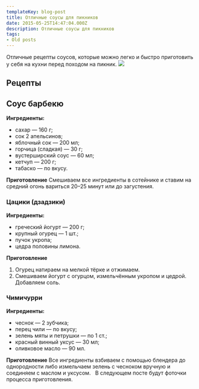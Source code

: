 ```yaml
---
templateKey: blog-post
title: Отличные соусы для пикников
date: 2015-05-25T14:47:04.000Z
description: Отличные соусы для пикников
tags:
- Old posts
---
```


Отличные рецепты соусов, которые можно легко и быстро приготовить у себя на кухни перед походом на пикник. ![](/img/cd6fa464-67b3-4138-af00-e2a17d304e42.jpg)

## Рецепты

## Соус барбекю

**Ингредиенты:**

*   сахар — 160 г;
*   сок 2 апельсинов;
*   яблочный сок — 200 мл;
*   горчица (сладкая) — 30 г;
*   вустерширский соус — 60 мл;
*   кетчуп — 200 г;
*   табаско — по вкусу.

**Приготовление** Смешиваем все ингредиенты в сотейнике и ставим на средний огонь вариться 20–25 минут или до загустения.

### Цацики (дзадзики)

**Ингредиенты:**

*   греческий йогурт — 200 г;
*   крупный огурец — 1 шт.;
*   пучок укропа;
*   цедра половины лимона.

**Приготовление**

1.  Огурец натираем на мелкой тёрке и отжимаем.
2.  Смешиваем йогурт с огурцом, измельчённым укропом и цедрой. Добавляем соль.

### Чимичурри

**Ингредиенты:**

*   чеснок — 2 зубчика;
*   перец чили — по вкусу;
*   зелень мяты и петрушки — по 1 ст.;
*   красный винный уксус — 30 мл;
*   оливковое масло — 90 мл.

**Приготовление** Все ингредиенты взбиваем с помощью блендера до однородности либо измельчаем зелень с чесноком вручную и соединяем с маслом и уксусом.   В следующем посте будут фоточки процесса приготовления.

